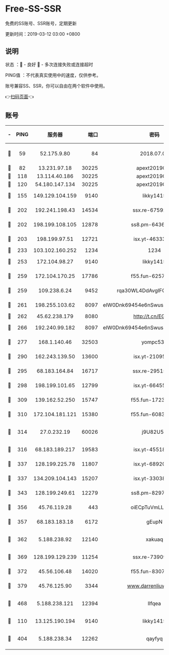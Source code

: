 # Free-SS-SSR

免费的SS账号、SSR账号，定期更新

更新时间：2019-03-12 03:00 +0800

## 说明

状态     ：🙂 - 良好 🙁 - 多次连接失败或连接超时

PING值   ：不代表真实使用中的速度，仅供参考。

账号兼容SS、SSR，你可以自由在两个软件中使用。

👉[扫码页面](https://liesauer.github.io/Free-SS-SSR/)👈

## 账号

|-|PING|服务器|端口|密码|加密方式|区域|
|:----:|:----:|:-----:|-----:|:----:|:----:|:----:|
|🙂|59|52.175.9.80|84|2018.07.07|chacha20-ietf-poly1305|HK|
|🙂|82|13.231.97.18|30225|apext2019006|chacha20|JP|
|🙂|118|13.114.40.186|30225|apext2019006|chacha20|JP|
|🙂|120|54.180.147.134|30225|apext2019006|chacha20|KR|
|🙂|155|149.129.104.159|9140|likky1415|aes-256-cfb|HK|
|🙂|202|192.241.198.43|14534|ssx.re-67592284|aes-256-cfb|US|
|🙂|202|198.199.108.105|12878|ss8.pm-64367919|aes-256-cfb|US|
|🙂|203|198.199.97.51|12721|isx.yt-46333014|aes-256-cfb|US|
|🙂|233|103.102.160.252|1234|1234|rc4-md5|JP|
|🙂|253|172.104.98.27|9140|likky1415|aes-256-cfb|JP|
|🙂|259|172.104.170.25|17786|f55.fun-62574442|aes-256-cfb|SG|
|🙂|259|109.238.6.24|9452|rqa30WL4DdAvgIFG6Fs3znzTa|aes-256-cfb|FR|
|🙂|261|198.255.103.62|8097|eIW0Dnk69454e6nSwuspv9DmS201tQ0D|aes-256-cfb|US|
|🙂|262|45.62.238.179|8080|http://t.cn/EGJIyrl|rc4-md5|CA|
|🙂|266|192.240.99.182|8097|eIW0Dnk69454e6nSwuspv9DmS201tQ0D|aes-256-cfb|US|
|🙂|277|168.1.140.46|32503|yompc535|aes-256-cfb|AU|
|🙂|290|162.243.139.50|13600|isx.yt-21095974|aes-256-cfb|US|
|🙂|295|68.183.164.84|16717|ssx.re-29515291|aes-256-cfb|US|
|🙂|298|198.199.101.65|12799|isx.yt-66455853|aes-256-cfb|US|
|🙂|309|139.162.52.250|15747|f55.fun-17230136|aes-256-cfb|SG|
|🙂|310|172.104.181.121|15380|f55.fun-60831273|aes-256-cfb|SG|
|🙂|314|27.0.232.19|60026|j9U82U53|xchacha20-ietf-poly1305|HK|
|🙂|316|68.183.189.217|19583|isx.yt-45518424|aes-256-cfb|SG|
|🙂|337|128.199.225.78|11807|isx.yt-68920390|aes-256-cfb|SG|
|🙂|337|134.209.104.143|15207|isx.yt-33038399|aes-256-cfb|SG|
|🙂|343|128.199.249.61|12279|ss8.pm-82976192|aes-256-cfb|SG|
|🙂|356|45.76.119.28|443|oiECpTuVmLLxk4Ts|aes-256-cfb|AU|
|🙂|357|68.183.183.18|6172|gEupN|aes-256-cfb|SG|
|🙂|362|5.188.238.92|12140|xakuaq|chacha20-ietf-poly1305|BR|
|🙂|369|128.199.129.239|11254|ssx.re-73909730|aes-256-cfb|SG|
|🙂|372|45.56.106.48|14020|f55.fun-83074215|aes-256-cfb|US|
|🙂|379|45.76.125.90|3344|www.darrenliuwei.com|aes-256-cfb|AU|
|🙂|468|5.188.238.121|12394|llfqea|chacha20-ietf-poly1305|BR|
|🙂|110|13.125.190.194|9140|likky1415|aes-256-cfb|KR|
|🙁|404|5.188.238.34|12262|qayfyq|chacha20-ietf-poly1305|BR|
